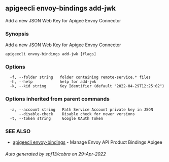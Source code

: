 ## apigeecli envoy-bindings add-jwk

Add a new JSON Web Key for Apigee Envoy Connector

### Synopsis

Add a new JSON Web Key for Apigee Envoy Connector

```
apigeecli envoy-bindings add-jwk [flags]
```

### Options

```
  -f, --folder string   folder containing remote-service.* files
  -h, --help            help for add-jwk
  -k, --kid string      Key Identifier (default "2022-04-29T12:25:02")
```

### Options inherited from parent commands

```
  -a, --account string   Path Service Account private key in JSON
      --disable-check    Disable check for newer versions
  -t, --token string     Google OAuth Token
```

### SEE ALSO

* [apigeecli envoy-bindings](apigeecli_envoy-bindings.md)	 - Manage Envoy API Product Bindings Apigee

###### Auto generated by spf13/cobra on 29-Apr-2022
